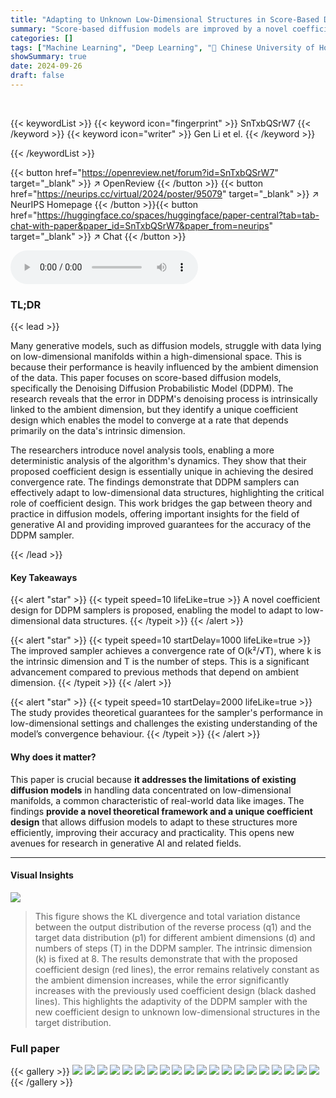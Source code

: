 ```yaml
---
title: "Adapting to Unknown Low-Dimensional Structures in Score-Based Diffusion Models"
summary: "Score-based diffusion models are improved by a novel coefficient design, enabling efficient adaptation to unknown low-dimensional data structures and achieving a convergence rate of O(k²/√T)."
categories: []
tags: ["Machine Learning", "Deep Learning", "🏢 Chinese University of Hong Kong",]
showSummary: true
date: 2024-09-26
draft: false
---
```


<br>

{{< keywordList >}}
{{< keyword icon="fingerprint" >}} SnTxbQSrW7 {{< /keyword >}}
{{< keyword icon="writer" >}} Gen Li et el. {{< /keyword >}}
 
{{< /keywordList >}}

{{< button href="https://openreview.net/forum?id=SnTxbQSrW7" target="_blank" >}}
↗ OpenReview
{{< /button >}}
{{< button href="https://neurips.cc/virtual/2024/poster/95079" target="_blank" >}}
↗ NeurIPS Homepage
{{< /button >}}{{< button href="https://huggingface.co/spaces/huggingface/paper-central?tab=tab-chat-with-paper&paper_id=SnTxbQSrW7&paper_from=neurips" target="_blank" >}}
↗ Chat
{{< /button >}}



<audio controls>
    <source src="https://ai-paper-reviewer.com/SnTxbQSrW7/podcast.wav" type="audio/wav">
    Your browser does not support the audio element.
</audio>


### TL;DR


{{< lead >}}

Many generative models, such as diffusion models, struggle with data lying on low-dimensional manifolds within a high-dimensional space. This is because their performance is heavily influenced by the ambient dimension of the data. This paper focuses on score-based diffusion models, specifically the Denoising Diffusion Probabilistic Model (DDPM). The research reveals that the error in DDPM's denoising process is intrinsically linked to the ambient dimension, but they identify a unique coefficient design which enables the model to converge at a rate that depends primarily on the data's intrinsic dimension. 



The researchers introduce novel analysis tools, enabling a more deterministic analysis of the algorithm's dynamics.  They show that their proposed coefficient design is essentially unique in achieving the desired convergence rate.  The findings demonstrate that DDPM samplers can effectively adapt to low-dimensional data structures, highlighting the critical role of coefficient design. This work bridges the gap between theory and practice in diffusion models, offering important insights for the field of generative AI and providing improved guarantees for the accuracy of the DDPM sampler.

{{< /lead >}}


#### Key Takeaways

{{< alert "star" >}}
{{< typeit speed=10 lifeLike=true >}} A novel coefficient design for DDPM samplers is proposed, enabling the model to adapt to low-dimensional data structures. {{< /typeit >}}
{{< /alert >}}

{{< alert "star" >}}
{{< typeit speed=10 startDelay=1000 lifeLike=true >}} The improved sampler achieves a convergence rate of O(k²/√T), where k is the intrinsic dimension and T is the number of steps. This is a significant advancement compared to previous methods that depend on ambient dimension. {{< /typeit >}}
{{< /alert >}}

{{< alert "star" >}}
{{< typeit speed=10 startDelay=2000 lifeLike=true >}} The study provides theoretical guarantees for the sampler's performance in low-dimensional settings and challenges the existing understanding of the model’s convergence behaviour. {{< /typeit >}}
{{< /alert >}}

#### Why does it matter?
This paper is crucial because **it addresses the limitations of existing diffusion models** in handling data concentrated on low-dimensional manifolds, a common characteristic of real-world data like images.  The findings **provide a novel theoretical framework and a unique coefficient design** that allows diffusion models to adapt to these structures more efficiently, improving their accuracy and practicality. This opens new avenues for research in generative AI and related fields.

------
#### Visual Insights



![](https://ai-paper-reviewer.com/SnTxbQSrW7/figures_9_1.jpg)

> This figure shows the KL divergence and total variation distance between the output distribution of the reverse process (q1) and the target data distribution (p1) for different ambient dimensions (d) and numbers of steps (T) in the DDPM sampler. The intrinsic dimension (k) is fixed at 8.  The results demonstrate that with the proposed coefficient design (red lines), the error remains relatively constant as the ambient dimension increases, while the error significantly increases with the previously used coefficient design (black dashed lines). This highlights the adaptivity of the DDPM sampler with the new coefficient design to unknown low-dimensional structures in the target distribution.







### Full paper

{{< gallery >}}
<img src="https://ai-paper-reviewer.com/SnTxbQSrW7/1.png" class="grid-w50 md:grid-w33 xl:grid-w25" />
<img src="https://ai-paper-reviewer.com/SnTxbQSrW7/2.png" class="grid-w50 md:grid-w33 xl:grid-w25" />
<img src="https://ai-paper-reviewer.com/SnTxbQSrW7/3.png" class="grid-w50 md:grid-w33 xl:grid-w25" />
<img src="https://ai-paper-reviewer.com/SnTxbQSrW7/4.png" class="grid-w50 md:grid-w33 xl:grid-w25" />
<img src="https://ai-paper-reviewer.com/SnTxbQSrW7/5.png" class="grid-w50 md:grid-w33 xl:grid-w25" />
<img src="https://ai-paper-reviewer.com/SnTxbQSrW7/6.png" class="grid-w50 md:grid-w33 xl:grid-w25" />
<img src="https://ai-paper-reviewer.com/SnTxbQSrW7/7.png" class="grid-w50 md:grid-w33 xl:grid-w25" />
<img src="https://ai-paper-reviewer.com/SnTxbQSrW7/8.png" class="grid-w50 md:grid-w33 xl:grid-w25" />
<img src="https://ai-paper-reviewer.com/SnTxbQSrW7/9.png" class="grid-w50 md:grid-w33 xl:grid-w25" />
<img src="https://ai-paper-reviewer.com/SnTxbQSrW7/10.png" class="grid-w50 md:grid-w33 xl:grid-w25" />
<img src="https://ai-paper-reviewer.com/SnTxbQSrW7/11.png" class="grid-w50 md:grid-w33 xl:grid-w25" />
<img src="https://ai-paper-reviewer.com/SnTxbQSrW7/12.png" class="grid-w50 md:grid-w33 xl:grid-w25" />
<img src="https://ai-paper-reviewer.com/SnTxbQSrW7/13.png" class="grid-w50 md:grid-w33 xl:grid-w25" />
<img src="https://ai-paper-reviewer.com/SnTxbQSrW7/14.png" class="grid-w50 md:grid-w33 xl:grid-w25" />
<img src="https://ai-paper-reviewer.com/SnTxbQSrW7/15.png" class="grid-w50 md:grid-w33 xl:grid-w25" />
<img src="https://ai-paper-reviewer.com/SnTxbQSrW7/16.png" class="grid-w50 md:grid-w33 xl:grid-w25" />
<img src="https://ai-paper-reviewer.com/SnTxbQSrW7/17.png" class="grid-w50 md:grid-w33 xl:grid-w25" />
<img src="https://ai-paper-reviewer.com/SnTxbQSrW7/18.png" class="grid-w50 md:grid-w33 xl:grid-w25" />
<img src="https://ai-paper-reviewer.com/SnTxbQSrW7/19.png" class="grid-w50 md:grid-w33 xl:grid-w25" />
<img src="https://ai-paper-reviewer.com/SnTxbQSrW7/20.png" class="grid-w50 md:grid-w33 xl:grid-w25" />
{{< /gallery >}}